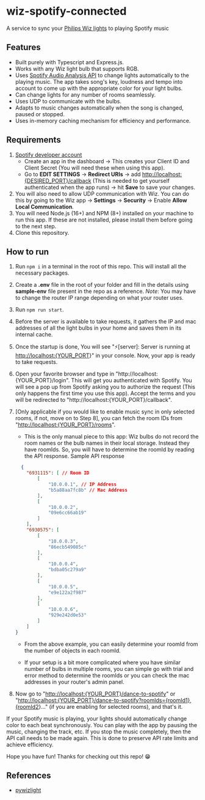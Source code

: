 # wiz-spotify-connected

A service to sync your [Philips Wiz lights](https://www.wizconnected.com/) to playing Spotify music

## Features

* Built purely with Typescript and Express.js.
* Works with any Wiz light bulb that supports RGB.
* Uses [Spotify Audio Analysis API](https://developer.spotify.com/documentation/web-api/reference/#/operations/get-audio-analysis) to change lights automatically to the playing music. The app takes song's key, loudness and tempo into account to come up with the appropriate color for your light bulbs.
* Can change lights for any number of rooms seamlessly.
* Uses UDP to communicate with the bulbs.
* Adapts to music changes automatically when the song is changed, paused or stopped.
* Uses in-memory caching mechanism for efficiency and performance.

## Requirements

1. [Spotify developer account](https://developer.spotify.com/dashboard)
    * Create an app in the dashboard -> This creates your Client ID and Client Secret (You will need these when using this app).
    * Go to **EDIT SETTINGS** -> **Redirect URIs** -> add [http://localhost:{DESIRED\_PORT}/callback](http://localhost:%7BDESIRED_PORT%7D/callback) (This is needed to get yourself authenticated when the app runs) -> hit **Save** to save your changes.
2. You will also need to allow UDP communication with Wiz. You can do this by going to the Wiz app -> **Settings** -> **Security** -> Enable **Allow Local Communication**.
3. You will need Node.js (16+) and NPM (8+) installed on your machine to run this app. If these are not installed, please install them before going to the next step.
4. Clone this repository.

## How to run

1. Run `npm i` in a terminal in the root of this repo. This will install all the necessary packages.
2. Create a **.env** file in the root of your folder and fill in the details using **sample-env** file present in the repo as a reference.
*Note*: You may have to change the router IP range depending on what your router uses.
3. Run `npm run start`.
4. Before the server is available to take requests, it gathers the IP and mac addresses of all the light bulbs in your home and saves them in its internal cache.
5. Once the startup is done, You will see "⚡️[server]: Server is running at [http://localhost:{YOUR\_PORT](http://localhost:%7BYOUR_PORT)}" in your console. Now, your app is ready to take requests.
6. Open your favorite browser and type in "http://localhost:{YOUR\_PORT}/login". This will get you authenticated with Spotify. You will see a pop up from Spotify asking you to authorize the request (This only happens the first time you use this app). Accept the terms and you will be redirected to "http://localhost:{YOUR\_PORT}/callback".
7. [Only applicable if you would like to enable music sync in only selected rooms, if not, move on to Step 8], you can fetch the room IDs from "[http://localhost:{YOUR\_PORT}/rooms](http://localhost:%7BYOUR_PORT%7D/rooms)".

   * This is the only manual piece to this app: Wiz bulbs do not record the room names or the bulb names in their local storage. Instead they have roomIds. So, you will have to determine the roomId by reading the API response.
    Sample API response

    ```json
      {
        "6931115": [ // Room ID
            [
                "10.0.0.1", // IP Address
                "b5a88aa7fc8b" // Mac Address
            ],
            [
                "10.0.0.2",
                "09e6cc66ab19"
            ]
        ],
        "6930575": [
            [
                "10.0.0.3",
                "86ecb549085c"
            ],
            [
                "10.0.0.4",
                "bdba05c279a9"
            ],
            [
                "10.0.0.5",
                "e9e122a2f987"
            ],
            [
                "10.0.0.6",
                "929e242d0e53"
            ]
        ]
    }
    ```

   * From the above example, you can easily determine your roomId from the number of objects in each roomId.

   * If your setup is a bit more complicated where you have similar number of bulbs in multiple rooms, you can simple go with trial and error method to determine the roomIds or you can check the mac addresses in your router's admin panel.

8. Now go to "[http://localhost:{YOUR\_PORT}/dance-to-spotify](http://localhost:%7BYOUR_PORT%7D/dance-to-spotify)" or "[http://localhost:{YOUR\_PORT}/dance-to-spotify?roomIds={roomId1},{roomId2](http://localhost:%7BYOUR_PORT%7D/dance-to-spotify?roomIds=%7BroomId1%7D,%7BroomId2)}..." (if you are enabling for selected rooms), and that's it.

If your Spotify music is playing, your lights should automatically change color to each beat synchronously. You can play with the app by pausing the music, changing the track, etc. If you stop the music completely, then the API call needs to be made again. This is done to preserve API rate limits and achieve efficiency.

Hope you have fun! Thanks for checking out this repo! 😁

## References

* [pywizlight](https://github.com/sbidy/pywizlight)
